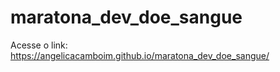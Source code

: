 # maratona_dev_doe_sangue
Acesse o link: https://angelicacamboim.github.io/maratona_dev_doe_sangue/
